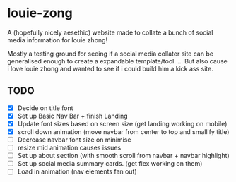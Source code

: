 # louie-zong

A (hopefully nicely aesethic) website made to collate a bunch of social media information for louie zhong!

Mostly a testing ground for seeing if a social media collater site can be generalised enough to create a expandable template/tool.
... But also cause i love louie zhong and wanted to see if i could build him a kick ass site.


## TODO

- [X] Decide on title font
- [X] Set up Basic Nav Bar + finish Landing
- [X] Update font sizes based on screen size (get landing working on mobile)
- [X] scroll down animation (move navbar from center to top and smallify title)
- [ ] Decrease navbar font size on minimise
- [ ] resize mid animation causes issues
- [ ] Set up about section (with smooth scroll from navbar + navbar highlight)
- [ ] Set up social media summary cards. (get flex working on them)
- [ ] Load in animation (nav elements fan out)
